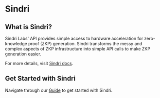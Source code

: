 # Sindri

## What is Sindri?

Sindri Labs' API provides simple access to hardware acceleration for zero-knowledge proof (ZKP) generation. Sindri transforms the messy and complex aspects of ZKP infrastructure into simple API calls to make ZKP generation easier.

For more details, visit [Sindri docs](https://sindri.app/docs/).

## Get Started with Sindri

Navigate through our [Guide](./Guide.md) to get started with Sindri.